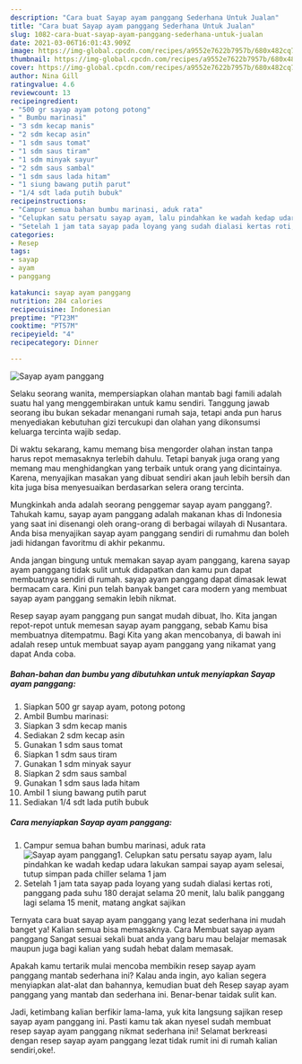 ```yaml
---
description: "Cara buat Sayap ayam panggang Sederhana Untuk Jualan"
title: "Cara buat Sayap ayam panggang Sederhana Untuk Jualan"
slug: 1082-cara-buat-sayap-ayam-panggang-sederhana-untuk-jualan
date: 2021-03-06T16:01:43.909Z
image: https://img-global.cpcdn.com/recipes/a9552e7622b7957b/680x482cq70/sayap-ayam-panggang-foto-resep-utama.jpg
thumbnail: https://img-global.cpcdn.com/recipes/a9552e7622b7957b/680x482cq70/sayap-ayam-panggang-foto-resep-utama.jpg
cover: https://img-global.cpcdn.com/recipes/a9552e7622b7957b/680x482cq70/sayap-ayam-panggang-foto-resep-utama.jpg
author: Nina Gill
ratingvalue: 4.6
reviewcount: 13
recipeingredient:
- "500 gr sayap ayam potong potong"
- " Bumbu marinasi"
- "3 sdm kecap manis"
- "2 sdm kecap asin"
- "1 sdm saus tomat"
- "1 sdm saus tiram"
- "1 sdm minyak sayur"
- "2 sdm saus sambal"
- "1 sdm saus lada hitam"
- "1 siung bawang putih parut"
- "1/4 sdt lada putih bubuk"
recipeinstructions:
- "Campur semua bahan bumbu marinasi, aduk rata"
- "Celupkan satu persatu sayap ayam, lalu pindahkan ke wadah kedap udara lakukan sampai sayap ayam selesai, tutup simpan pada chiller selama 1 jam"
- "Setelah 1 jam tata sayap pada loyang yang sudah dialasi kertas roti, panggang pada suhu 180 derajat selama 20 menit, lalu balik panggang lagi selama 15 menit, matang angkat sajikan"
categories:
- Resep
tags:
- sayap
- ayam
- panggang

katakunci: sayap ayam panggang 
nutrition: 284 calories
recipecuisine: Indonesian
preptime: "PT23M"
cooktime: "PT57M"
recipeyield: "4"
recipecategory: Dinner

---
```



![Sayap ayam panggang](https://img-global.cpcdn.com/recipes/a9552e7622b7957b/680x482cq70/sayap-ayam-panggang-foto-resep-utama.jpg)

Selaku seorang wanita, mempersiapkan olahan mantab bagi famili adalah suatu hal yang menggembirakan untuk kamu sendiri. Tanggung jawab seorang ibu bukan sekadar menangani rumah saja, tetapi anda pun harus menyediakan kebutuhan gizi tercukupi dan olahan yang dikonsumsi keluarga tercinta wajib sedap.

Di waktu  sekarang, kamu memang bisa mengorder olahan instan tanpa harus repot memasaknya terlebih dahulu. Tetapi banyak juga orang yang memang mau menghidangkan yang terbaik untuk orang yang dicintainya. Karena, menyajikan masakan yang dibuat sendiri akan jauh lebih bersih dan kita juga bisa menyesuaikan berdasarkan selera orang tercinta. 



Mungkinkah anda adalah seorang penggemar sayap ayam panggang?. Tahukah kamu, sayap ayam panggang adalah makanan khas di Indonesia yang saat ini disenangi oleh orang-orang di berbagai wilayah di Nusantara. Anda bisa menyajikan sayap ayam panggang sendiri di rumahmu dan boleh jadi hidangan favoritmu di akhir pekanmu.

Anda jangan bingung untuk memakan sayap ayam panggang, karena sayap ayam panggang tidak sulit untuk didapatkan dan kamu pun dapat membuatnya sendiri di rumah. sayap ayam panggang dapat dimasak lewat bermacam cara. Kini pun telah banyak banget cara modern yang membuat sayap ayam panggang semakin lebih nikmat.

Resep sayap ayam panggang pun sangat mudah dibuat, lho. Kita jangan repot-repot untuk memesan sayap ayam panggang, sebab Kamu bisa membuatnya ditempatmu. Bagi Kita yang akan mencobanya, di bawah ini adalah resep untuk membuat sayap ayam panggang yang nikamat yang dapat Anda coba.

<!--inarticleads1-->

##### Bahan-bahan dan bumbu yang dibutuhkan untuk menyiapkan Sayap ayam panggang:

1. Siapkan 500 gr sayap ayam, potong potong
1. Ambil  Bumbu marinasi:
1. Siapkan 3 sdm kecap manis
1. Sediakan 2 sdm kecap asin
1. Gunakan 1 sdm saus tomat
1. Siapkan 1 sdm saus tiram
1. Gunakan 1 sdm minyak sayur
1. Siapkan 2 sdm saus sambal
1. Gunakan 1 sdm saus lada hitam
1. Ambil 1 siung bawang putih parut
1. Sediakan 1/4 sdt lada putih bubuk




<!--inarticleads2-->

##### Cara menyiapkan Sayap ayam panggang:

1. Campur semua bahan bumbu marinasi, aduk rata
<img src="https://img-global.cpcdn.com/steps/fe6fc2f9f4032d95/160x128cq70/sayap-ayam-panggang-langkah-memasak-1-foto.jpg" alt="Sayap ayam panggang">1. Celupkan satu persatu sayap ayam, lalu pindahkan ke wadah kedap udara lakukan sampai sayap ayam selesai, tutup simpan pada chiller selama 1 jam
1. Setelah 1 jam tata sayap pada loyang yang sudah dialasi kertas roti, panggang pada suhu 180 derajat selama 20 menit, lalu balik panggang lagi selama 15 menit, matang angkat sajikan




Ternyata cara buat sayap ayam panggang yang lezat sederhana ini mudah banget ya! Kalian semua bisa memasaknya. Cara Membuat sayap ayam panggang Sangat sesuai sekali buat anda yang baru mau belajar memasak maupun juga bagi kalian yang sudah hebat dalam memasak.

Apakah kamu tertarik mulai mencoba membikin resep sayap ayam panggang mantab sederhana ini? Kalau anda ingin, ayo kalian segera menyiapkan alat-alat dan bahannya, kemudian buat deh Resep sayap ayam panggang yang mantab dan sederhana ini. Benar-benar taidak sulit kan. 

Jadi, ketimbang kalian berfikir lama-lama, yuk kita langsung sajikan resep sayap ayam panggang ini. Pasti kamu tak akan nyesel sudah membuat resep sayap ayam panggang nikmat sederhana ini! Selamat berkreasi dengan resep sayap ayam panggang lezat tidak rumit ini di rumah kalian sendiri,oke!.

